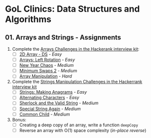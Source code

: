 # GoL Clinics: Data Structures and Algorithms

## 01. Arrays and Strings - Assignments

1. Complete the [Arrays Challenges in the Hackerank interview kit](https://www.hackerrank.com/interview/interview-preparation-kit/arrays/challenges):
    - [ ] [2D Array - DS](https://www.hackerrank.com/challenges/2d-array/problem) - _Easy_
    - [ ] [Arrays: Left Rotation](https://www.hackerrank.com/challenges/ctci-array-left-rotation/problem) - _Easy_
    - [ ] [New Year Chaos](https://www.hackerrank.com/challenges/new-year-chaos/problem) - _Medium_
    - [ ] [Minimum Swaps 2](https://www.hackerrank.com/challenges/minimum-swaps-2/problem) - _Medium_
    - [ ] [Array Manipulation](https://www.hackerrank.com/challenges/crush/problem) - _Hard_

1. Complete the [Strings Manipulation Challenges in the Hackerrank interview kit](https://www.hackerrank.com/interview/interview-preparation-kit/strings/challenges)
    - [ ] [Strings: Making Anagrams](https://www.hackerrank.com/challenges/ctci-making-anagrams/problem) - _Easy_
    - [ ] [Alternating Characters](https://www.hackerrank.com/challenges/alternating-characters/problem) - _Easy_
    - [ ] [Sherlock and the Valid String](https://www.hackerrank.com/challenges/sherlock-and-valid-string/problem) - _Medium_
    - [ ] [Special String Again](https://www.hackerrank.com/challenges/special-palindrome-again/problem) - _Medium_
    - [ ] [Common Child](https://www.hackerrank.com/challenges/common-child/problem) - _Medium_

1. Bonus:
    - [ ] Creating a deep copy of an array, write a function `deepCopy`
    - [ ] Reverse an array with O(1) space complexity (_in-place reverse_)
